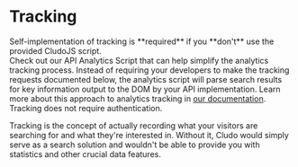 <h1 id="tracking">Tracking</h1>

<aside class="warning">Self-implementation of tracking is **required** if you **don't** use the provided CludoJS script.</aside>
<aside class="notice">Check out our API Analytics Script that can help simplify the analytics tracking process. Instead of requiring your developers to make the tracking requests documented below, the analytics script will parse search results for key information output to the DOM by your API implementation. Learn more about this approach to analytics tracking in <a href="https://help.cludo.com/how-to/how-to-implement-cludos-api-analytics-script/" target="_blank">our documentation</a>.</aside>
<aside class="notice">Tracking does not require authentication.</aside>

Tracking is the concept of actually recording what your visitors are searching for and what they're interested in. Without it, Cludo would simply serve as a search solution and wouldn't be able to provide you with statistics and other crucial data features.